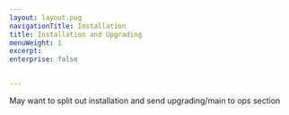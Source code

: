 ```yaml
---
layout: layout.pug
navigationTitle: Installation
title: Installation and Upgrading
menuWeight: 1
excerpt: 
enterprise: false


---
```


May want to split out installation and send upgrading/main to ops section